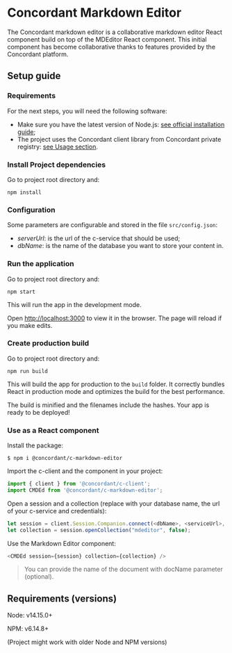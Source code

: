 # Concordant Markdown Editor

The Concordant markdown editor is a collaborative markdown editor React
component build on top of the MDEditor React component. This initial component
has become collaborative thanks to features provided by the Concordant
platform.

## Setup guide

### Requirements

For the next steps, you will need the following software:
- Make sure you have the latest version of Node.js: [see official installation
  guide](https://nodejs.org/en/download/);
- The project uses the Concordant client library from Concordant private registry: [see
  Usage
section](https://gitlab.inria.fr/concordant/software/c-client/-/blob/master/README.md).

### Install Project dependencies

Go to project root directory and:
```shell
npm install
```

### Configuration

Some parameters are configurable and stored in the file `src/config.json`:
- *serverUrl*: is the url of the c-service that should be used;
- *dbName*: is the name of the database you want to store your content in.

### Run the application

Go to project root directory and:
```shell
npm start
```

This will run the app in the development mode.

Open [http://localhost:3000](http://localhost:3000) to view it in the browser.
The page will reload if you make edits.

### Create production build

Go to project root directory and:
```shell
npm run build
```

This will build the app for production to the `build` folder.  It correctly
bundles React in production mode and optimizes the build for the best
performance.

The build is minified and the filenames include the hashes. Your app is ready
to be deployed!

### Use as a React component

Install the package:
```shell
$ npm i @concordant/c-markdown-editor
```

Import the c-client and the component in your project:
``` typescript
import { client } from '@concordant/c-client';
import CMDEd from '@concordant/c-markdown-editor';
```

Open a session and a collection (replace with your database name, the url of your c-service and credentials):
``` typescript
let session = client.Session.Companion.connect(<dbName>, <serviceUrl>, <credentials>);
let collection = session.openCollection("mdeditor", false);
```

Use the Markdown Editor component:
``` typescript
<CMDEd session={session} collection={collection} />
```

> You can provide the name of the document with docName parameter (optional).

## Requirements (versions)

Node: v14.15.0+

NPM: v6.14.8+

(Project might work with older Node and NPM versions)
